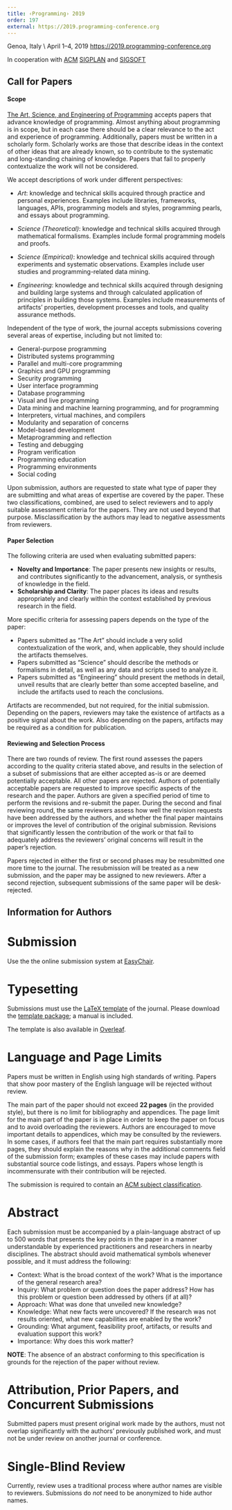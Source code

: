 ```yaml
---
title: ‹Programming› 2019
order: 197
external: https://2019.programming-conference.org
---
```


Genoa, Italy \\
April 1–4, 2019
<https://2019.programming-conference.org>

In cooperation with [ACM](http://www.acm.org/) [SIGPLAN](http://www.sigplan.org/) and [SIGSOFT](http://www.sigsoft.org/)

Call for Papers
---------------

#### Scope

[The Art, Science, and Engineering of Programming](http://programming-journal.org/ "The Programming Journal") accepts papers that advance knowledge of programming. Almost anything about programming is in scope, but in each case there should be a clear relevance to the act and experience of programming. Additionally, papers must be written in a scholarly form. Scholarly works are those that describe ideas in the context of other ideas that are already known, so to contribute to the systematic and long-standing chaining of knowledge. Papers that fail to properly contextualize the work will not be considered.

We accept descriptions of work under different perspectives:

* *Art*: knowledge and technical skills acquired through practice and personal experiences. Examples include libraries, frameworks, languages, APIs, programming models and styles, programming pearls, and essays about programming.

* *Science (Theoretical)*: knowledge and technical skills acquired through mathematical formalisms. Examples include formal programming models and proofs.

* *Science (Empirical)*: knowledge and technical skills acquired through experiments and systematic observations. Examples include user studies and programming-related data mining.

* *Engineering*: knowledge and technical skills acquired through designing and building large systems and through calculated application of principles in building those systems. Examples include measurements of artifacts’ properties, development processes and tools, and quality assurance methods.

Independent of the type of work, the journal accepts submissions covering several areas of expertise, including but not limited to:

*   General-purpose programming
*   Distributed systems programming
*   Parallel and multi-core programming
*   Graphics and GPU programming
*   Security programming
*   User interface programming
*   Database programming
*   Visual and live programming
*   Data mining and machine learning programming, and for programming
*   Interpreters, virtual machines, and compilers
*   Modularity and separation of concerns
*   Model-based development
*   Metaprogramming and reflection
*   Testing and debugging
*   Program verification
*   Programming education
*   Programming environments
*   Social coding

Upon submission, authors are requested to state what type of paper they are submitting and what areas of expertise are covered by the paper. These two classifications, combined, are used to select reviewers and to apply suitable assessment criteria for the papers. They are not used beyond that purpose. Misclassification by the authors may lead to negative assessments from reviewers.

#### Paper Selection

The following criteria are used when evaluating submitted papers:

  * **Novelty and Importance**: The paper presents new insights or results, and contributes significantly to the advancement, analysis, or synthesis of knowledge in the field.
  * **Scholarship and Clarity**: The paper places its ideas and results appropriately and clearly within the context established by previous research in the field.

More specific criteria for assessing papers depends on the type of the paper:

  * Papers submitted as “The Art” should include a very solid contextualization of the work, and, when applicable, they should include the artifacts themselves.
  *  Papers submitted as “Science” should describe the methods or formalisms in detail, as well as any data and scripts used to analyze it.
  * Papers submitted as “Engineering” should present the methods in detail, unveil results that are clearly better than some accepted baseline, and include the artifacts used to reach the conclusions.

Artifacts are recommended, but not required, for the initial submission. Depending on the papers, reviewers may take the existence of artifacts as a positive signal about the work. Also depending on the papers, artifacts may be required as a condition for publication.

#### Reviewing and Selection Process

There are two rounds of review. The first round assesses the papers according to the quality criteria stated above, and results in the selection of a subset of submissions that are either accepted as-is or are deemed potentially acceptable. All other papers are rejected. Authors of potentially acceptable papers are requested to improve specific aspects of the research and the paper. Authors are given a specified period of time to perform the revisions and re-submit the paper. During the second and final reviewing round, the same reviewers assess how well the revision requests have been addressed by the authors, and whether the final paper maintains or improves the level of contribution of the original submission. Revisions that significantly lessen the contribution of the work or that fail to adequately address the reviewers’ original concerns will result in the paper’s rejection.

Papers rejected in either the first or second phases may be resubmitted one more time to the journal. The resubmission will be treated as a new submission, and the paper may be assigned to new reviewers. After a second rejection, subsequent submissions of the same paper will be desk-rejected.

Information for Authors
-----------------------

# Submission 
Use the the online submission system at [EasyChair][submit]. 

# Typesetting

Submissions must use the [LaTeX template][latex template] of the journal. Please download the [template package][template package]; a manual is included.

The template is also available in [Overleaf][overleaf].

# Language and Page Limits

Papers must be written in English using high standards of writing. Papers that show poor mastery of the English language will be rejected without review.

The main part of the paper should not exceed **22 pages** (in the provided style), but there is no limit for bibliography and appendices. The page limit for the main part of the paper is in place in order to keep the paper on focus and to avoid overloading the reviewers. Authors are encouraged to move important details to appendices, which may be consulted by the reviewers. In some cases, if authors feel that the main part requires substantially more pages, they should explain the reasons why in the additional comments field of the submission form; examples of these cases may include papers with substantial source code listings, and essays. Papers whose length is incommensurate with their contribution will be rejected.

The submission is required to contain an [ACM subject classification][ccs].

# Abstract

Each submission must be accompanied by a plain-language abstract of up to 500 words that presents the key points in the paper in a manner understandable by experienced practitioners and researchers in nearby disciplines. The abstract should avoid mathematical symbols whenever possible, and it must address the following:

- Context: What is the broad context of the work? What is the importance of the general research area? 
- Inquiry: What problem or question does the paper address? How has this problem or question been addressed by others (if at all)? 
- Approach: What was done that unveiled new knowledge? 
- Knowledge: What new facts were uncovered? If the research was not results oriented, what new capabilities are enabled by the work? 
- Grounding: What argument, feasibility proof, artifacts, or results and evaluation support this work? 
- Importance: Why does this work matter? 

**NOTE**: The absence of an abstract conforming to this specification is grounds for the rejection of the paper without review.

# Attribution, Prior Papers, and Concurrent Submissions

Submitted papers must present original work made by the authors, must not overlap significantly with the authors’ previously published work, and must not be under review on another journal or conference.

# Single-Blind Review

Currently, review uses a traditional process where author names are visible to reviewers. Submissions do *not* need to be anonymized to hide author names.

[submit]: https://easychair.org/conferences/?conf=programming2019
[ccs]: https://dl.acm.org/ccs/ccs.cfm
[latex template]: https://github.com/programming-journal/programming/releases
[template package]: https://github.com/programming-journal/programming/releases/download/v1.3a/programming-template_v1.3a.zip
[overleaf]: https://www.overleaf.com/articles/programming/kzcgbdsnnyyt